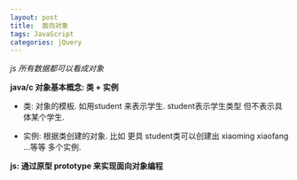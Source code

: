 ```yaml
---
layout: post
title:  面向对象
tags: JavaScript
categories: jQuery
---
```


*js 所有数据都可以看成对象*

**java/c 对象基本概念: 类 + 实例**
- 类:
对象的模板. 如用student 来表示学生.
student表示学生类型 但不表示具体某个学生.

- 实例:
根据类创建的对象.
比如 更具 student类可以创建出 xiaoming xiaofang ...等等 多个实例.


**js: 通过原型 prototype 来实现面向对象编程**
















